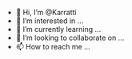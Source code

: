 - 👋 Hi, I’m @Karratti
- 👀 I’m interested in ...
- 🌱 I’m currently learning ...
- 💞️ I’m looking to collaborate on ...
- 📫 How to reach me ...

<!---
Karratti/Karratti is a ✨ special ✨ repository because its `README.md` (this file) appears on your GitHub profile.
You can click the Preview link to take a look at your changes.
--->
